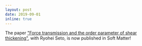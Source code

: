 ```yaml
---
layout: post
date: 2019-09-01
inline: true
---
```


The paper ["Force transmission and the order parameter of shear thickening"](https://pubs.rsc.org/en/content/articlelanding/2019/sm/c9sm01223k/unauth#!divAbstract), with Ryohei Seto, is now published in Soft Matter!